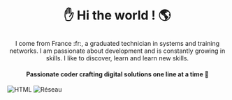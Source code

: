 #  <p align="center"> :hand: Hi the world ! :earth_americas: </p>

<p align="center">I come from France :fr:, a graduated technician in systems and training networks. I am passionate about development and is constantly growing in skills. I like to discover, learn and learn new skills. </p>

#### <p align="center">Passionate coder crafting digital solutions one line at a time 🚀</p>

![HTML](https://img.shields.io/badge/HTML-Developer-orange?logo=html5&logoColor=white) ![Réseau](https://img.shields.io/badge/Réseau-Connecté-blue?logo=linkedin&logoColor=white)

